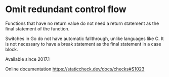 # Omit redundant control flow

Functions that have no return value do not need a return statement as
the final statement of the function.

Switches in Go do not have automatic fallthrough, unlike languages
like C. It is not necessary to have a break statement as the final
statement in a case block.

Available since
    2017.1

Online documentation
    https://staticcheck.dev/docs/checks#S1023
